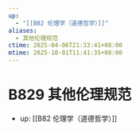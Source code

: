 ```yaml
---
up:
  - "[[B82 伦理学（道德哲学）]]"
aliases:
  - 其他伦理规范
ctime: 2025-04-06T21:33:41+08:00
mtime: 2025-10-01T11:41:35+08:00
---
```


# B829 其他伦理规范

- up: [[B82 伦理学（道德哲学）]]
